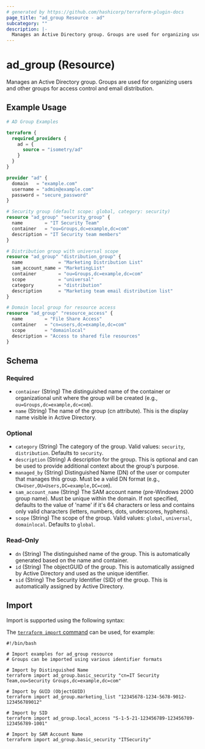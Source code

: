 ```yaml
---
# generated by https://github.com/hashicorp/terraform-plugin-docs
page_title: "ad_group Resource - ad"
subcategory: ""
description: |-
  Manages an Active Directory group. Groups are used for organizing users and other groups for access control and email distribution.
---
```


# ad_group (Resource)

Manages an Active Directory group. Groups are used for organizing users and other groups for access control and email distribution.

## Example Usage

```terraform
# AD Group Examples

terraform {
  required_providers {
    ad = {
      source = "isometry/ad"
    }
  }
}

provider "ad" {
  domain   = "example.com"
  username = "admin@example.com"
  password = "secure_password"
}

# Security group (default scope: global, category: security)
resource "ad_group" "security_group" {
  name        = "IT Security Team"
  container   = "ou=Groups,dc=example,dc=com"
  description = "IT Security team members"
}

# Distribution group with universal scope
resource "ad_group" "distribution_group" {
  name             = "Marketing Distribution List"
  sam_account_name = "MarketingList"
  container        = "ou=Groups,dc=example,dc=com"
  scope            = "universal"
  category         = "distribution"
  description      = "Marketing team email distribution list"
}

# Domain local group for resource access
resource "ad_group" "resource_access" {
  name        = "File Share Access"
  container   = "cn=users,dc=example,dc=com"
  scope       = "domainlocal"
  description = "Access to shared file resources"
}
```

<!-- schema generated by tfplugindocs -->
## Schema

### Required

- `container` (String) The distinguished name of the container or organizational unit where the group will be created (e.g., `ou=Groups,dc=example,dc=com`).
- `name` (String) The name of the group (cn attribute). This is the display name visible in Active Directory.

### Optional

- `category` (String) The category of the group. Valid values: `security`, `distribution`. Defaults to `security`.
- `description` (String) A description for the group. This is optional and can be used to provide additional context about the group's purpose.
- `managed_by` (String) Distinguished Name (DN) of the user or computer that manages this group. Must be a valid DN format (e.g., `CN=User,OU=Users,DC=example,DC=com`).
- `sam_account_name` (String) The SAM account name (pre-Windows 2000 group name). Must be unique within the domain. If not specified, defaults to the value of 'name' if it's 64 characters or less and contains only valid characters (letters, numbers, dots, underscores, hyphens).
- `scope` (String) The scope of the group. Valid values: `global`, `universal`, `domainlocal`. Defaults to `global`.

### Read-Only

- `dn` (String) The distinguished name of the group. This is automatically generated based on the name and container.
- `id` (String) The objectGUID of the group. This is automatically assigned by Active Directory and used as the unique identifier.
- `sid` (String) The Security Identifier (SID) of the group. This is automatically assigned by Active Directory.

## Import

Import is supported using the following syntax:

The [`terraform import` command](https://developer.hashicorp.com/terraform/cli/commands/import) can be used, for example:

```shell
#!/bin/bash

# Import examples for ad_group resource
# Groups can be imported using various identifier formats

# Import by Distinguished Name
terraform import ad_group.basic_security "cn=IT Security Team,ou=Security Groups,dc=example,dc=com"

# Import by GUID (ObjectGUID)
terraform import ad_group.marketing_list "12345678-1234-5678-9012-123456789012"

# Import by SID
terraform import ad_group.local_access "S-1-5-21-123456789-123456789-123456789-1001"

# Import by SAM Account Name
terraform import ad_group.basic_security "ITSecurity"
```

